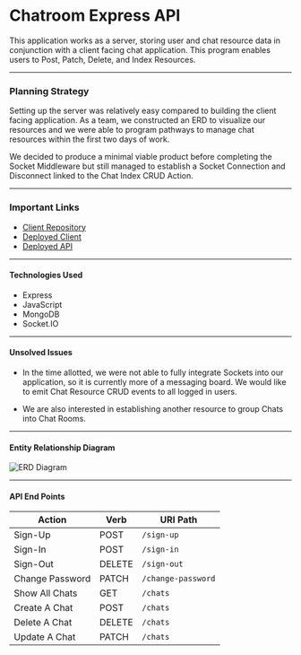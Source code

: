 # Chatroom Express API
This application works as a server, storing user and chat resource data in conjunction with a client facing chat application. This program enables users to Post, Patch, Delete, and Index Resources.

---

### Planning Strategy
Setting up the server was relatively easy compared to building the client facing application. As a team, we constructed an ERD to visualize our resources and we were able to program pathways to manage chat resources within the first two days of work.

We decided to produce a minimal viable product before completing the Socket Middleware but still managed to establish a Socket Connection and Disconnect linked to the Chat Index CRUD Action.

---

### Important Links
- [Client Repository](https://github.com/puleri/crypto-mobile-express)
- [Deployed Client](https://puleri.github.io/crypto-mobile/#/)
- [Deployed API](https://chatroommm.herokuapp.com/)

---

#### Technologies Used
- Express
- JavaScript
- MongoDB
- Socket.IO

---

#### Unsolved Issues
- In the time allotted, we were not able to fully integrate Sockets into our application, so it is currently more of a messaging board. We would like to emit Chat Resource CRUD events to all logged in users.

 - We are also interested in establishing another resource to group Chats into Chat Rooms.

---

#### Entity Relationship Diagram
![ERD Diagram](https://user-images.githubusercontent.com/71568993/102024033-5dce8300-3d5d-11eb-8cd5-806c4e4f8b15.png)

---

#### API End Points
| Action | Verb   | URI Path               |
|--------|--------|------------------------|
| Sign-Up | POST   | `/sign-up`             |
| Sign-In | POST   | `/sign-in`             |
| Sign-Out | DELETE | `/sign-out`            |
| Change Password | PATCH  | `/change-password`   |
| Show All Chats | GET    | `/chats`             |
| Create A Chat | POST   | `/chats`             |
| Delete A Chat | DELETE | `/chats`            |
| Update A Chat | PATCH  | `/chats`     |
